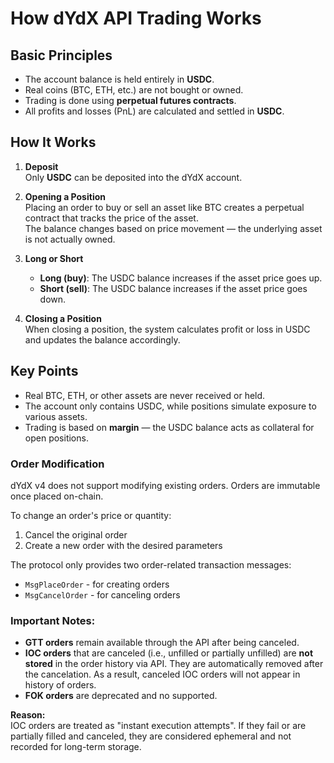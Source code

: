 # How dYdX API Trading Works 

## Basic Principles

- The account balance is held entirely in **USDC**.
- Real coins (BTC, ETH, etc.) are not bought or owned.
- Trading is done using **perpetual futures contracts**.
- All profits and losses (PnL) are calculated and settled in **USDC**.

## How It Works

1. **Deposit**  
   Only **USDC** can be deposited into the dYdX account.

2. **Opening a Position**  
   Placing an order to buy or sell an asset like BTC creates a perpetual contract that tracks the price of the asset.  
   The balance changes based on price movement — the underlying asset is not actually owned.

3. **Long or Short**
   - **Long (buy)**: The USDC balance increases if the asset price goes up.
   - **Short (sell)**: The USDC balance increases if the asset price goes down.

4. **Closing a Position**  
   When closing a position, the system calculates profit or loss in USDC and updates the balance accordingly.

## Key Points

- Real BTC, ETH, or other assets are never received or held.
- The account only contains USDC, while positions simulate exposure to various assets.
- Trading is based on **margin** — the USDC balance acts as collateral for open positions.

### Order Modification

dYdX v4 does not support modifying existing orders. Orders are immutable once placed on-chain.

To change an order's price or quantity:
1. Cancel the original order
2. Create a new order with the desired parameters

The protocol only provides two order-related transaction messages:
- `MsgPlaceOrder` - for creating orders
- `MsgCancelOrder` - for canceling orders

### Important Notes:

- **GTT orders** remain available through the API after being canceled.
- **IOC orders** that are canceled (i.e., unfilled or partially unfilled) are **not stored** in the order history via API. They are automatically removed after the cancelation. As a result, canceled IOC orders will not appear in history of orders.
- **FOK orders** are deprecated and no supported.
  
**Reason:**  
IOC orders are treated as "instant execution attempts". If they fail or are partially filled and canceled, they are considered ephemeral and not recorded for long-term storage.

